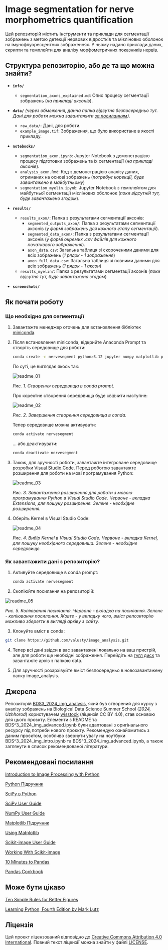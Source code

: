 # Image segmentation for nerve morphometrics quantification

Цей репозиторій містить інструменти та приклади для сегментації зображень з метою детекції нервових відростків та мієлінових оболонок на імунофлуоресцентних зображеннях. У ньому надано приклади даних, скрипти та темплейти для аналізу морфометричних показників нервів.

## Структура репозиторію, або де та що можна знайти?

- **`info/`**
  - `segmentation_axons_explained.md`: Опис процесу сегментації зображень (_на прикладі аксонів_).

- **`data/`**
 _(через обмеження, данна папка відсутня безпосередньо тут. Дані для роботи можна завантажити [за посиланням](https://drive.google.com/drive/folders/1CIet-skyebHqLCbWpyw9ZFww3RY7ucQ8?usp=sharing))._ 
  -  `raw_data/`: Дані, для роботи.
  -  `example_image.tif`: Зображення, що було використане в якості прикладу.

- **`notebooks/`**
  - `segmentation_axon.ipynb`: Jupyter Notebook з демонстрацією процесу підготовки зображень та їх сегментації (_на прикладі аксонів_).
  - `analysis_axon.Rmd`: Код з демонстрацією аналізу даних, отриманих на основі зображень (_потребує корекції, буде завантажено в майбутньому_)
  - `segmentation_myelin.ipynb`: Jupyter Notebook з темплейтом для майбутньої сегментації мієлінових оболонок (_поки відсутній тут, буде завантажено згодом_).

- **`results/`**
  - `results_axon/`: Папка з результатами сегментації аксонів:
    - `segmented_outputs_axon/`: Папка з результатами сегментації аксонів (_у формі зображень для кожного етапу сегментації_).
    - `segmented_data_axon/`: Папка з результатами сегментації аксонів (_у формі окремих .csv файлів для кожного початкового зображення_).
    - `axon_data.csv`: Загальна таблиця зі скороченими даними для всіх зображень (_1 рядок - 1 зображення_)
    - `axon_full_data.csv`: Загальна таблиця зі повними даними для всіх зображень (_1 рядок - 1 аксон_)
  - `results_myelin/`: Папка з результатами сегментації аксонів (_поки відсутня тут, буде завантажена згодом_)

- **`screenshots/`** 

## Як почати роботу

### Що необхідно для сегментації

1. Завантажте менеджер оточень для встановлення бібліотек [miniconda](https://docs.anaconda.com/miniconda/).

2. Після встановлення miniconda, відкрийте Anaconda Prompt та створіть середовище для роботи:
   
   ``` bash
   conda create -n nervesegment python>3.12 jupyter numpy matplotlib pandas scipy scikit-image sympy
   ```
   По суті, це виглядає якось так:

   ![readme_01](screenshots/readme_01.png)

   
   _Рис. 1. Створення середовища в conda prompt._

   Про коректне створення середовища буде свідчити наступне:
   
   ![readme_02](screenshots/readme_02.png)

   
   _Рис. 2. Завершення створення середовища в conda._

   Тепер cередовище можна активувати:
   
   ``` bash
   conda activate nervesegment
   ```

   ... aбо деактивувати:

   ``` bash
   conda deactivate nervesegment
   ```

3. Також, для зручності роботи, завантажте інтегроване середовище розробки [Visual Studio Code](https://code.visualstudio.com/). Перед роботою завантажте розширення для роботи на мові програмування Python:
      
   ![readme_03](screenshots/readme_03.png)
   
   _Рис. 3. Завантаження розширення для роботи з мовою програмування Python в Visual Studio Code. Червоне - вкладка Extensions, для пошуку розширення. Зелене - необхідне розширення._

4. Оберіть Kernel в Visual Studio Code:
      
   ![readme_04](screenshots/readme_04.png)
   
   _Рис. 4. Вибір Kernel в Visual Studio Code. Червоне - вкладка Kernel, для пошуку необхідного середовища. Зелене - необхідне середовище._ 

### Як завантажити дані з репозиторію?

1. Активуйте середовище в conda prompt:

   ``` bash
   conda activate nervesegment
   ```
2. Скопіюйте посилання на репозиторій:

  ![readme_05](screenshots/readme_05.png)

  _Рис. 5. Копіювання посилання. Червоне - вкладка на посилання. Зелене - копіювання посилання. Жовте - у випадку чого, вміст репозиторію можливо зберегти в вигляді архіву з сайту._

3. Клонуйте вміст в conda:

  ``` bash
  git clone https://github.com/valusty/image_analysis.git
  ```

4. Тепер всі дані звідси в вас завантажені локально на ваш пристрій, але для роботи ще необхідні зображення. Перейдіть на [гугл диск](https://drive.google.com/drive/folders/10Wn-dTwN0UtLtcn8KfkROa7r5fPOKVH-?usp=drive_link) та завантажте архів з папкою data.

5. Для зручності розархівуйте вміст безпосередньо в новозавантажену папку image_analysis.

## Джерела
Репозиторій [BDS3_2024_img_analysis](https://github.com/wisstock/BDS3_2024_img_analysis.git), який був створений для курсу з аналізу зображень на Biological Data Science Summer School (_2024, Uzhhorod_) користувачем [wisstock](https://github.com/wisstock) (ліцензія CC BY 4.0), став основою для цього проєкту. Елементи з README та BDS^3_2024_img_advanced.ipynb були адаптовані з оригінального ресурсу під потреби нового проєкту. Рекомендую ознайомитись з даним проєктом, особливо звернути увагу на ноутбуки BDS^3_2024_img_intro.ipynb та BDS^3_2024_img_advanced.ipynb, а також заглянути в список рекомендованої літератури.

## Рекомендовані посилання

[Introduction to Image Processing with Python](https://datacarpentry.github.io/image-processing/01-introduction.html)

[Python Підручник](https://w3schoolsua.github.io/python/index.html#gsc.tab=0)

[SciPy в Python](https://www.guru99.com/uk/scipy-tutorial.html)

[SciPy User Guide](https://docs.scipy.org/doc/scipy-1.15.0/tutorial/index.html)

[NumPy User Guide](https://numpy.org/doc/stable/user/index.html#user)

[Matplotlib Підручник](https://w3schoolsua.github.io/python/matplotlib_intro.html#gsc.tab=0)

[Using Matplotlib](https://matplotlib.org/stable/users/index)

[Scikit-image User Guide](https://scikit-image.org/docs/stable/user_guide/install.html)

[Working With Scikit-image](https://datacarpentry.github.io/image-processing/03-skimage-images.html)

[10 Minutes to Pandas](https://pandas.pydata.org/pandas-docs/stable/user_guide/10min.html)

[Pandas Cookbook](https://pandas.pydata.org/pandas-docs/stable/user_guide/cookbook.html)

## Може бути цікаво

[Ten Simple Rules for Better Figures](https://inria.hal.science/hal-01063732/document)

[Learning Python, Fourth Edition by Mark Lutz](https://cfm.ehu.es/ricardo/docs/python/Learning_Python.pdf)

## Ліцензія
Цей проект ліцензований відповідно до [Creative Commons Attribution 4.0 International](https://creativecommons.org/licenses/by/4.0/). Повний текст ліцензії можна знайти у файлі [LICENSE](LICENSE).
